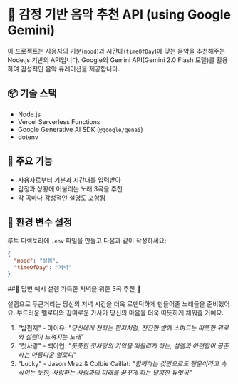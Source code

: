 # 🎵 감정 기반 음악 추천 API (using Google Gemini)

이 프로젝트는 사용자의 기분(`mood`)과 시간대(`timeOfDay`)에 맞는 음악을 추천해주는 Node.js 기반의 API입니다. Google의 Gemini API(Gemini 2.0 Flash 모델)를 활용하여 감성적인 음악 큐레이션을 제공합니다.

## 📦 기술 스택

- Node.js
- Vercel Serverless Functions
- Google Generative AI SDK (`@google/genai`)
- dotenv

## 🚀 주요 기능

- 사용자로부터 기분과 시간대를 입력받아
- 감정과 상황에 어울리는 노래 3곡을 추천
- 각 곡마다 감성적인 설명도 포함됨

## 🔐 환경 변수 설정

루트 디렉토리에 `.env` 파일을 만들고 다음과 같이 작성하세요:

```json
{
  "mood": "설렘",
  "timeOfDay": "저녁"
}
```

##🌙 답변 예시
설렘 가득한 저녁을 위한 3곡 추천 🌙

설렘으로 두근거리는 당신의 저녁 시간을 더욱 로맨틱하게 만들어줄 노래들을 준비했어요. 부드러운 멜로디와 감미로운 가사가 당신의 마음을 더욱 따뜻하게 채워줄 거예요.

1.  "밤편지" - 아이유: _"당신에게 전하는 편지처럼, 잔잔한 밤에 스며드는 따뜻한 위로와 설렘이 느껴지는 노래"_
2.  "첫사랑" - 백아연: _"풋풋한 첫사랑의 기억을 떠올리게 하는, 설렘과 아련함이 공존하는 아름다운 멜로디"_
3.  "Lucky" - Jason Mraz & Colbie Caillat: _"함께하는 것만으로도 행운이라고 속삭이는 듯한, 사랑하는 사람과의 미래를 꿈꾸게 하는 달콤한 듀엣곡"_
